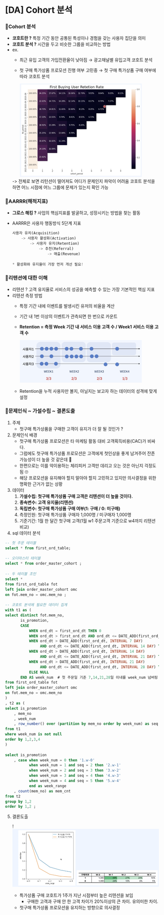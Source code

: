 # [DA] Cohort 분석

### 📍Cohort 분석

- **코호트란 ?** 특정 기간 동안 공통된 특성이나 경험을 갖는 사용자 집단을 의미
- **코호트 분석 ?** 시간을 두고 비슷한 그룹을 비교하는 방법
- ex.
    - 최근 유입 고객의 가입전환율이 낮아짐
        → 광고채널별 유입고객 코호트 분석
        
    - 첫 구매 특가상품 프로모션 진행 여부 고민중
        → 첫 구매 특가상품 구매 여부에 따라 코호트 분석 
        
        <img src="img/cohort1.png" alt="cohort1" width="400">                
    -> 전체로 보면 리턴션이 떨어져도 어디가 문제인지 파악이 어려움
       코호트 분석을 하면 어느 시점에 어느 그룹에 문제가 있는지 확인 가능

### 📍AARRR(해적지표)

- **그로스 해킹 ?** 사업의 핵심지표를 발굴하고, 성장시키는 방법을 찾는 활동
- AARRR은 사용자 행동방식 5단계 지표
    
    ```python
    사용자 유치(Acquisition)
    	-> 사용자 활성화(Activation)
    		-> 사용자 유지(Retention)
    			-> 추천(Referral)
    				-> 매출(Revenue)
    				
    * 활성화와 유지율이 가장 먼저 개선 필요! 
    ```
    

### 📍리텐션에 대한 이해

- 리텐션 ? 고객 유지율로 서비스의 성공을 예측할 수 있는 가장 기본적인 핵심 지표
- 리텐션 측정 방법
    - 특정 기간 내에 이벤트를 발생시킨 유저의 비율을 계산
    - 기간 내 1번 이상의 이벤트가 관측되면 한 번으로 카운트
    - **Retention = 측정 Week 기간 내 서비스 이용 고객 수 / Week1 서비스 이용 고객 수**
        
        <img src="img/cohort2.png" alt="cohort2" width="400">       
        
    - Retention을 누적 사용자만 볼지, 아닐지는 보고자 하는 데이터의 성격에 맞게 설정

### 📍문제인식 ~ 가설수립 ~ 결론도출

1. 주제
    - 첫구매 특가상품을 구매한 고객이 유지가 더 잘 될 것인가 ?
2. 문제인식 배경
    - 첫구매 특가상품 프로모션은 타 마케팅 활동 대비 고객획득비용(CAC)가 비싸다.
    - 그럼에도 첫구매 특가상품 프로모션은 고객에게 첫인상을 좋게 남겨주어 잔존 가능성이 더 높을 것 같은데 🤔
    - 한편으로는 이를 악이용하는 체리피커 고객만 데리고 오는 것은 아닌지 걱정도 됨 🙄
    - 해당 프로모션을 유지해야 할지 말아야 할지 고민하고 있지만 의사결정을 위한 명확한 근거가 없는 상황
3. 데이터
    1. **가설수립: 첫구매 특가상품 구매 고객은 리텐션이 더 높을 것이다.**
    2. **종속변수: 고객 유지율(리텐션)**
    3. **독립변수: 첫구매 특가상품 구매 여부(1: 구매 / 0: 미구매)**
    4. 측정인원: 첫구매 특가상품 구매자 1,000명 / 미구매자 1,000명
    5. 기준기간: 1월 한 달간 첫구매 고객(1월 w1 주문고객 기준으로 w4까지 리텐션 비교)
4. sql 데이터 분석

```sql
-- 첫 주문 테이블 
select * from first_ord_table; 

-- 오더마스터 테이블
select * from order_master_cohort ; 

-- 두 테이블 조인
select * 
from first_ord_table fot 
left join order_master_cohort omc 
on fot.mem_no = omc.mem_no ;

-- 코호트 분석에 필요한 데이터 집계
with t1 as (  
select distinct fot.mem_no,
       is_promotion,
       CASE 
           WHEN ord_dt = first_ord_dt THEN 0 
           WHEN ord_dt > first_ord_dt AND ord_dt <= DATE_ADD(first_ord_dt, INTERVAL 7 DAY) THEN 1
           WHEN ord_dt > DATE_ADD(first_ord_dt, INTERVAL 7 DAY) 
                AND ord_dt <= DATE_ADD(first_ord_dt, INTERVAL 14 DAY) THEN 2
           WHEN ord_dt > DATE_ADD(first_ord_dt, INTERVAL 14 DAY) 
                AND ord_dt <= DATE_ADD(first_ord_dt, INTERVAL 21 DAY) THEN 3
           WHEN ord_dt > DATE_ADD(first_ord_dt, INTERVAL 21 DAY) 
                AND ord_dt <= DATE_ADD(first_ord_dt, INTERVAL 28 DAY) THEN 4
           ELSE NULL 
       END AS week_num  # 첫 주문일 기준 7,14,21,28일 이내를 week_num 넘버링
from first_ord_table fot 
left join order_master_cohort omc 
on fot.mem_no = omc.mem_no
)
, t2 as (
select is_promotion
	, mem_no
	, week_num  
	, row_number() over (partition by mem_no order by week_num) as seq
from t1
where week_num is not null 
order by 1,2,3,4 
)

select is_promotion
	, case when week_num = 0 then '1.w-0'
		   when week_num = 1 and seq = 2 then '2.w-1'
		   when week_num = 2 and seq = 3 then '3.w-2'
		   when week_num = 3 and seq = 4 then '4.w-3'
		   when week_num = 4 and seq = 5 then '5.w-4'
		   end as week_range
	, count(mem_no) as mem_cnt
from t2
group by 1,2 
order by 1,2 ;
```

5. 결론도출
    
    !<img src="img/cohort3.png" alt="cohort3" width="600">       
        
    - 특가상품 구매 코호트가 1주가 지난 시점부터 높은 리텐션을 보임
        - 구매한 고객과  구매 안 한 고객 차이가 20%이상의 큰 차이. 유의미한 차이.
    - 첫구매 특가상품 프로모션을 유지하는 방향으로 의사결정
